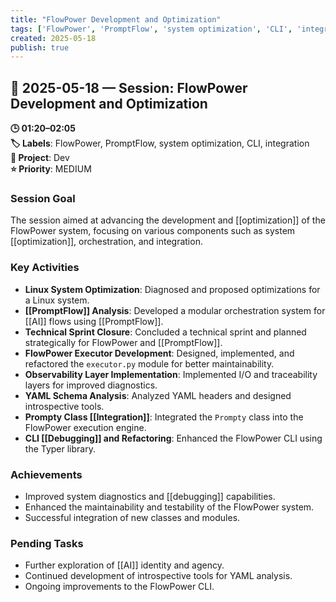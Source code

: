 ```yaml
---
title: "FlowPower Development and Optimization"
tags: ['FlowPower', 'PromptFlow', 'system optimization', 'CLI', 'integration']
created: 2025-05-18
publish: true
---
```


## 📅 2025-05-18 — Session: FlowPower Development and Optimization

**🕒 01:20–02:05**  
**🏷️ Labels**: FlowPower, PromptFlow, system optimization, CLI, integration  
**📂 Project**: Dev  
**⭐ Priority**: MEDIUM  


### Session Goal
The session aimed at advancing the development and [[optimization]] of the FlowPower system, focusing on various components such as system [[optimization]], orchestration, and integration.

### Key Activities
- **Linux System Optimization**: Diagnosed and proposed optimizations for a Linux system.
- **[[PromptFlow]] Analysis**: Developed a modular orchestration system for [[AI]] flows using [[PromptFlow]].
- **Technical Sprint Closure**: Concluded a technical sprint and planned strategically for FlowPower and [[PromptFlow]].
- **FlowPower Executor Development**: Designed, implemented, and refactored the `executor.py` module for better maintainability.
- **Observability Layer Implementation**: Implemented I/O and traceability layers for improved diagnostics.
- **YAML Schema Analysis**: Analyzed YAML headers and designed introspective tools.
- **Prompty Class [[Integration]]**: Integrated the `Prompty` class into the FlowPower execution engine.
- **CLI [[Debugging]] and Refactoring**: Enhanced the FlowPower CLI using the Typer library.

### Achievements
- Improved system diagnostics and [[debugging]] capabilities.
- Enhanced the maintainability and testability of the FlowPower system.
- Successful integration of new classes and modules.

### Pending Tasks
- Further exploration of [[AI]] identity and agency.
- Continued development of introspective tools for YAML analysis.
- Ongoing improvements to the FlowPower CLI.
